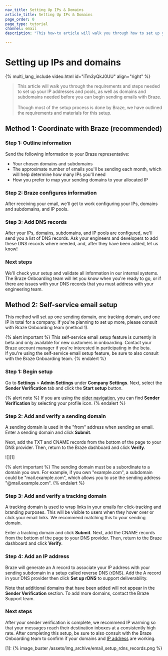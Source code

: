 ```yaml
---
nav_title: Setting Up IPs & Domains
article_title: Setting Up IPs & Domains
page_order: 0
page_type: tutorial
channel: email
description: "This how-to article will walk you through how to set up your IPs and Domains for sending emails through Braze."

---
```


# Setting up IPs and domains

{% multi_lang_include video.html id="iTm3yQkJ0UU" align="right"  %}

> This article will walk you through the requirements and steps needed to set up your IP addresses and pools, as well as domains and subdomains needed before you can begin sending emails with Braze.<br><br>Though most of the setup process is done by Braze, we have outlined the requirements and materials for this setup.

## Method 1: Coordinate with Braze (recommended)

### Step 1: Outline information

Send the following information to your Braze representative:

* Your chosen domains and subdomains
* The approximate number of emails you'll be sending each month, which will help determine how many IPs you'll need
* How you prefer to map your sending domains to your allocated IP

### Step 2: Braze configures information

After receiving your email, we'll get to work configuring your IPs, domains and subdomains, and IP pools.

### Step 3: Add DNS records

After your IPs, domains, subdomains, and IP pools are configured, we'll send you a list of DNS records. Ask your engineers and developers to add these DNS records where needed, and, after they have been added, let us know!

### Next steps

We'll check your setup and validate all information in our internal systems. The Braze Onboarding team will let you know when you're ready to go, or if there are issues with your DNS records that you must address with your engineering team.

## Method 2: Self-service email setup

This method will set up one sending domain, one tracking domain, and one IP in total for a company. If you're planning to set up more, please consult with Braze Onboarding team (method 1).

{% alert important %}
This self-service email setup feature is currently in beta and only available for new customers in onboarding. Contact your Braze account manager if you're interested in participating in the beta.<br>If you're using the self-service email setup feature, be sure to also consult with the Braze Onboarding team.
{% endalert %}

### Step 1: Begin setup

Go to **Settings** > **Admin Settings** under **Company Settings**. Next, select the **Sender Verification** tab and click the **Start setup** button.

{% alert note %}
If you are using the [older navigation]({{site.baseurl}}/navigation), you can find **Sender Verification** by selecting your profile icon.
{% endalert %}

### Step 2: Add and verify a sending domain

A sending domain is used in the "from" address when sending an email. Enter a sending domain and click **Submit**. 

Next, add the TXT and CNAME records from the bottom of the page to your DNS provider. Then, return to the Braze dashboard and click **Verify**.

![][1]

{% alert important %}
The sending domain must be a subordinate to a domain you own. For example, if you own "example.com", a subdomain could be "mail.example.com", which allows you to use the sending address "@mail.example.com".
{% endalert %}

### Step 3: Add and verify a tracking domain

A tracking domain is used to wrap links in your emails for click-tracking and branding purposes. This will be visible to users when they hover over or click your email links. We recommend matching this to your sending domain.

Enter a tracking domain and click **Submit**. Next, add the CNAME records from the bottom of the page to your DNS provider. Then, return to the Braze dashboard and click **Verify**.

### Step 4: Add an IP address

Braze will generate an A record to associate your IP address with your sending subdomain in a setup called reverse DNS (rDNS). Add the A record in your DNS provider then click **Set up rDNS** to support deliverability.

Note that additional domains that have been added will not appear in the **Sender Verification** section. To add more domains, contact the Braze Support team.

### Next steps

After your sender verification is complete, we recommend IP warming so that your messages reach their destination inboxes at a consistently high rate. After completing this setup, be sure to also consult with the Braze Onboarding team to confirm if your domains and [IP address]({{site.baseurl}}/user_guide/message_building_by_channel/email/email_setup/ip_warming/) are working.

[1]: {% image_buster /assets/img_archive/email_setup_rdns_records.png %}